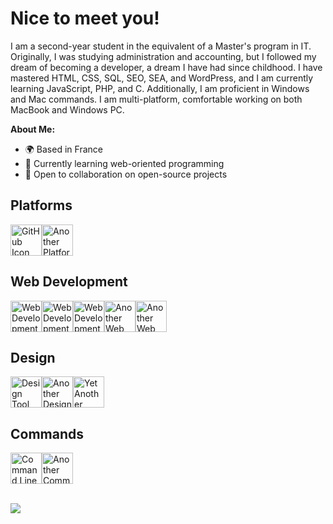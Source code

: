 <h1> Nice to meet you!</h1>

I am a second-year student in the equivalent of a Master's program in IT. Originally, I was studying administration and accounting, but I followed my dream of becoming a developer, a dream I have had since childhood. I have mastered HTML, CSS, SQL, SEO, SEA, and WordPress, and I am currently learning JavaScript, PHP, and C. Additionally, I am proficient in Windows and Mac commands. I am multi-platform, comfortable working on both MacBook and Windows PC.

**About Me:**

* 🌍 Based in France
* 🌱 Currently learning web-oriented programming
* 🤝 Open to collaboration on open-source projects

## Platforms

<div style="display: flex; align-items: center;">
    <img src="https://github.com/user-attachments/assets/0fe84737-1f5f-4e65-bab6-fe9a5fd6fcfa" width="50" height="50" alt="GitHub Icon">
    <img src="https://github.com/user-attachments/assets/a3a4e555-4251-426f-add6-d4f83a73077f" width="50" height="50" alt="Another Platform Icon">
</div>

## Web Development

<div style="display: flex; align-items: center;">
    <img src="https://github.com/user-attachments/assets/689ee4d6-cffa-406d-abdd-ad02bbfcff72" width="50" height="50" alt="Web Development Tool Icon">
    <img src="https://github.com/user-attachments/assets/5945e9f4-f1b4-457b-a416-9bcfc17373fb" width="50" height="50" alt="Web Development Tool Icon">
    <img src="https://github.com/user-attachments/assets/99d10541-9cdc-496b-be6e-0fa8a33f2e56" width="50" height="50" alt="Web Development Tool Icon">
    <img src="https://github.com/user-attachments/assets/6cc147aa-a913-4884-9184-ead80772fa98" width="50" height="50" alt="Another Web Development Tool Icon">
    <img src="https://github.com/user-attachments/assets/1b10a3ca-6e2a-426e-987b-0fc780e128a2" width="50" height="50" alt="Another Web Development Tool Icon">
</div>

## Design

<div style="display: flex; align-items: center;">
    <img src="https://github.com/user-attachments/assets/30c6ed56-2b45-48c5-b801-f9e7708ed1bf" width="50" height="50" alt="Design Tool Icon">
    <img src="https://github.com/user-attachments/assets/3a6c2741-ce03-431e-9966-d57e0655fd1d" width="50" height="50" alt="Another Design Tool Icon">
    <img src="https://github.com/user-attachments/assets/18531da6-1a17-462d-80ad-99554a697f6b" width="50" height="50" alt="Yet Another Design Tool Icon">
</div>

## Commands

<div style="display: flex; align-items: center;">
    <img src="https://github.com/user-attachments/assets/38da7256-bd14-40ec-be4e-f1f47bd8bc7c" width="50" height="50" alt="Command Line Icon">
    <img src="https://github.com/user-attachments/assets/38275fe5-16c0-44be-bdcb-40faa3ddfdee" width="50" height="50" alt="Another Command Line Icon">
</div><br>

![](https://komarev.com/ghpvc/?username=Morgane2312&color=dc143c)
